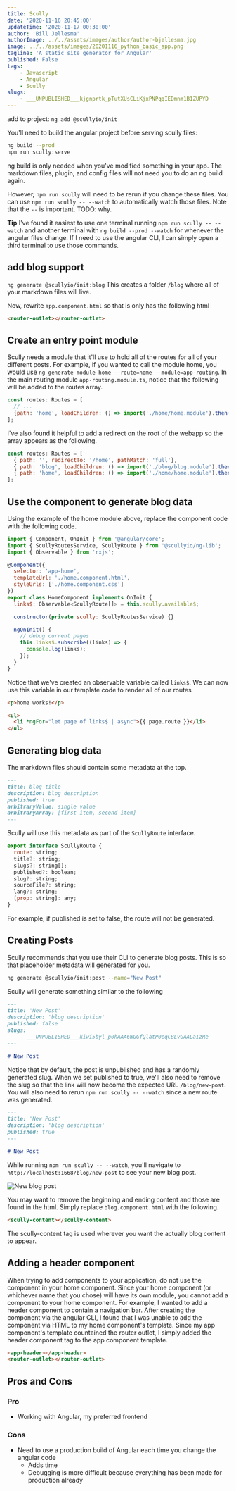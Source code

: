 ```yaml
---
title: Scully
date: '2020-11-16 20:45:00'
updateTime: '2020-11-17 00:30:00'
author: 'Bill Jellesma'
authorImage: ../../assets/images/author/author-bjellesma.jpg
image: ../../assets/images/20201116_python_basic_app.png
tagline: 'A static site generator for Angular'
published: False
tags:
    - Javascript
    - Angular
    - Scully
slugs:
    - ___UNPUBLISHED___kjgnprtk_pTutXUsCLiKjxPNPqqIEDmnm1B1ZUPYD
---
```


add to project: `ng add @scullyio/init`

You'll need to build the angular project before serving scully files:
```bash
ng build --prod
npm run scully:serve
```

ng build is only needed when you've modified something in your app. The markdown files, plugin, and config files will not need you to do an ng build again.

However, `npm run scully` will need to be rerun if you change these files. You can use `npm run scully -- --watch` to automatically watch those files. Note that the `--` is important. TODO: why.

**Tip** I've found it easiest to use one terminal running `npm run scully -- --watch` and another terminal with `ng build --prod --watch` for whenever the angular files change. If I need to use the angular CLI, I can simply open a third terminal to use those commands.

## add blog support

`ng generate @scullyio/init:blog` This creates a folder `/blog` where all of your markdown files will live.

Now, rewrite `app.component.html` so that is only has the following html

```html
<router-outlet></router-outlet>
```

## Create an entry point module

Scully needs a module that it'll use to hold all of the routes for all of your different posts. For example, if you wanted to call the module home, you would use `ng generate module home --route=home --module=app-routing`. In the main routing module `app-routing.module.ts`, notice that the following will be added to the routes array.

```js
const routes: Routes = [
  // ...
  {path: 'home', loadChildren: () => import('./home/home.module').then((m) => m.HomeModule)},
];
```

I've also found it helpful to add a redirect on the root of the webapp so the array appears as the following.

```js
const routes: Routes = [
  { path: '', redirectTo: '/home', pathMatch: 'full'},
  { path: 'blog', loadChildren: () => import('./blog/blog.module').then(m => m.BlogModule) }, 
  { path: 'home', loadChildren: () => import('./home/home.module').then(m => m.HomeModule) }
];
```

## Use the component to generate blog data

Using the example of the home module above, replace the component code with the following code.

```js
import { Component, OnInit } from '@angular/core';
import { ScullyRoutesService, ScullyRoute } from '@scullyio/ng-lib';
import { Observable } from 'rxjs';

@Component({
  selector: 'app-home',
  templateUrl: './home.component.html',
  styleUrls: ['./home.component.css']
})
export class HomeComponent implements OnInit {
  links$: Observable<ScullyRoute[]> = this.scully.available$;

  constructor(private scully: ScullyRoutesService) {}

  ngOnInit() {
    // debug current pages
    this.links$.subscribe((links) => {
      console.log(links);
    });
  }
}
```

Notice that we've created an observable variable called `links$`. We can now use this variable in our template code to render all of our routes

```html
<p>home works!</p>

<ul>
  <li *ngFor="let page of links$ | async">{{ page.route }}</li>
</ul>
```

## Generating blog data

The markdown files should contain some metadata at the top.

```md
---
title: blog title
description: blog description
published: true
arbitraryValue: single value
arbitraryArray: [first item, second item]
---
```

Scully will use this metadata as part of the `ScullyRoute` interface.

```js
export interface ScullyRoute {
  route: string;
  title?: string;
  slugs?: string[];
  published?: boolean;
  slug?: string;
  sourceFile?: string;
  lang?: string;
  [prop: string]: any;
}
```

For example, if published is set to false, the route will not be generated.

## Creating Posts

Scully recommends that you use their CLI to generate blog posts. This is so that placeholder metadata will generated for you. 

```bash
ng generate @scullyio/init:post --name="New Post"
```

Scully will generate something similar to the following

```md
---
title: 'New Post'
description: 'blog description'
published: false
slugs:
    - ___UNPUBLISHED___kiwi5byl_p0hAAA6WGGfQlatP0eqCBLvGAALaIzRe
---

# New Post
```

Notice that by default, the post is unpublished and has a randomly generated slug. When we set published to true, we'll also need to remove the slug so that the link will now become the expected URL `/blog/new-post`. You will also need to rerun `npm run scully -- --watch` since a new route was generated.

```md
---
title: 'New Post'
description: 'blog description'
published: true
---

# New Post
```

While running `npm run scully -- --watch`, you'll navigate to `http://localhost:1668/blog/new-post` to see your new blog post.


![New blog post](../../assets/images/20201219_scully_new_post.png)

You may want to remove the beginning and ending content and those are found in the html. Simply replace `blog.component.html` with the following.

```html
<scully-content></scully-content>
```

The scully-content tag is used wherever you want the actually blog content to appear.

## Adding a header component

When trying to add components to your application, do not use the component in your home component. Since your home component (or whichever name that you chose) will have its own module, you cannot add a component to your home component. For example, I wanted to add a header component to contain a navigation bar. After creating the component via the angular CLI, I found that I was unable to add the component via HTML to my home component's template. Since my app component's template countained the router outlet, I simply added the header component tag to the app component template.

```html
<app-header></app-header>
<router-outlet></router-outlet>
```

## Pros and Cons

### Pro

* Working with Angular, my preferred frontend

### Cons

* Need to use a production build of Angular each time you change the angular code
  * Adds time
  * Debugging is more difficult because everything has been made for production already